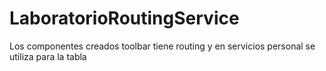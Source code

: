 # LaboratorioRoutingService
Los componentes creados toolbar tiene routing y en servicios personal se utiliza para la tabla
